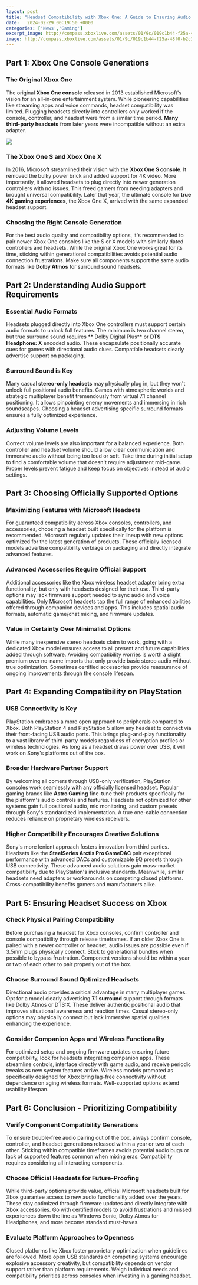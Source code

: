 ```yaml
---
layout: post
title: "Headset Compatibility with Xbox One: A Guide to Ensuring Audio Success"
date:   2024-02-29 00:19:50 +0000
categories: ['News','Gaming']
excerpt_image: http://compass.xboxlive.com/assets/01/9c/019c1b44-f25a-48f0-b2c3-4cb0ace47bf9.png?n=one-headset-adapter-l.png
image: http://compass.xboxlive.com/assets/01/9c/019c1b44-f25a-48f0-b2c3-4cb0ace47bf9.png?n=one-headset-adapter-l.png
---
```


## Part 1: Xbox One Console Generations
### The Original Xbox One 
The original **Xbox One console** released in 2013 established Microsoft's vision for an all-in-one entertainment system. While pioneering capabilities like streaming apps and voice commands, headset compatibility was limited. Plugging headsets directly into controllers only worked if the console, controller, and headset were from a similar time period. **Many third-party headsets** from later years were incompatible without an extra adapter. 

![](http://compass.xboxlive.com/assets/01/9c/019c1b44-f25a-48f0-b2c3-4cb0ace47bf9.png?n=one-headset-adapter-l.png)
### The Xbox One S and Xbox One X 
In 2016, Microsoft streamlined their vision with the **Xbox One S console**. It removed the bulky power brick and added support for 4K video. More importantly, it allowed headsets to plug directly into newer generation controllers with no issues. This freed gamers from needing adapters and brought universal compatibility. Later that year, the ultimate console for **true 4K gaming experiences**, the Xbox One X, arrived with the same expanded headset support.
### Choosing the Right Console Generation
For the best audio quality and compatibility options, it's recommended to pair newer Xbox One consoles like the S or X models with similarly dated controllers and headsets. While the original Xbox One works great for its time, sticking within generational compatibilities avoids potential audio connection frustrations. Make sure all components support the same audio formats like **Dolby Atmos** for surround sound headsets.
## Part 2: Understanding Audio Support Requirements
### Essential Audio Formats
Headsets plugged directly into Xbox One controllers must support certain audio formats to unlock full features. The minimum is two channel stereo, but true surround sound requires ** Dolby Digital Plus** or **DTS Headphone: X** encoded audio. These encapsulate positionally accurate cues for games with directional audio clues. Compatible headsets clearly advertise support on packaging. 
### Surround Sound is Key
Many casual **stereo-only headsets** may physically plug in, but they won't unlock full positional audio benefits. Games with atmospheric worlds and strategic multiplayer benefit tremendously from virtual 7.1 channel positioning. It allows pinpointing enemy movements and immersing in rich soundscapes. Choosing a headset advertising specific surround formats ensures a fully optimized experience.
### Adjusting Volume Levels
Correct volume levels are also important for a balanced experience. Both controller and headset volume should allow clear communication and immersive audio without being too loud or soft. Take time during initial setup to find a comfortable volume that doesn't require adjustment mid-game. Proper levels prevent fatigue and keep focus on objectives instead of audio settings.
## Part 3: Choosing Officially Supported Options  
### Maximizing Features with Microsoft Headsets 
For guaranteed compatibility across Xbox consoles, controllers, and accessories, choosing a headset built specifically for the platform is recommended. Microsoft regularly updates their lineup with new options optimized for the latest generation of products. These officially licensed models advertise compatibility verbiage on packaging and directly integrate advanced features.
### Advanced Accessories Require Official Support
Additional accessories like the Xbox wireless headset adapter bring extra functionality, but only with headsets designed for their use. Third-party options may lack firmware support needed to sync audio and voice capabilities. Only Microsoft headsets tap the full range of enhanced abilities offered through companion devices and apps. This includes spatial audio formats, automatic game/chat mixing, and firmware updates. 
### Value in Certainty Over Minimalist Options
While many inexpensive stereo headsets claim to work, going with a dedicated Xbox model ensures access to all present and future capabilities added through software. Avoiding compatibility worries is worth a slight premium over no-name imports that only provide basic stereo audio without true optimization. Sometimes certified accessories provide reassurance of ongoing improvements through the console lifespan. 
## Part 4: Expanding Compatibility on PlayStation
### USB Connectivity is Key
PlayStation embraces a more open approach to peripherals compared to Xbox. Both PlayStation 4 and PlayStation 5 allow any headset to connect via their front-facing USB audio ports. This brings plug-and-play functionality to a vast library of third-party models regardless of encryption profiles or wireless technologies. As long as a headset draws power over USB, it will work on Sony's platforms out of the box.
### Broader Hardware Partner Support 
By welcoming all comers through USB-only verification, PlayStation consoles work seamlessly with any officially licensed headset. Popular gaming brands like **Astro Gaming** fine-tune their products specifically for the platform's audio controls and features. Headsets not optimized for other systems gain full positional audio, mic monitoring, and custom presets through Sony's standardized implementation. A true one-cable connection reduces reliance on proprietary wireless receivers.
### Higher Compatibility Encourages Creative Solutions
Sony's more lenient approach fosters innovation from third parties. Headsets like the **SteelSeries Arctis Pro GameDAC** pair exceptional performance with advanced DACs and customizable EQ presets through USB connectivity. These advanced audio solutions gain mass-market compatibility due to PlayStation's inclusive standards. Meanwhile, similar headsets need adapters or workarounds on competing closed platforms. Cross-compatibility benefits gamers and manufacturers alike. 
## Part 5: Ensuring Headset Success on Xbox  
### Check Physical Pairing Compatibility
Before purchasing a headset for Xbox consoles, confirm controller and console compatibility through release timeframes. If an older Xbox One is paired with a newer controller or headset, audio issues are possible even if 3.5mm plugs physically connect. Stick to generational bundles when possible to bypass frustration. Component versions should be within a year or two of each other to pair properly out of the box.
### Choose Surround Sound Optimized Headsets
Directional audio provides a critical advantage in many multiplayer games. Opt for a model clearly advertising **7.1 surround** support through formats like Dolby Atmos or DTS:X. These deliver authentic positional audio that improves situational awareness and reaction times. Casual stereo-only options may physically connect but lack immersive spatial qualities enhancing the experience. 
### Consider Companion Apps and Wireless Functionality
For optimized setup and ongoing firmware updates ensuring future compatibility, look for headsets integrating companion apps. These streamline controls, interface directly with game audio, and receive periodic tweaks as new system features arrive. Wireless models promoted as specifically designed for Xbox bring lag-free connectivity without dependence on aging wireless formats. Well-supported options extend usability lifespan.
## Part 6: Conclusion - Prioritizing Compatibility 
### Verify Component Compatibility Generations
To ensure trouble-free audio pairing out of the box, always confirm console, controller, and headset generations released within a year or two of each other. Sticking within compatible timeframes avoids potential audio bugs or lack of supported features common when mixing eras. Compatibility requires considering all interacting components. 
### Choose Official Headsets for Future-Proofing
While third-party options provide value, official Microsoft headsets built for Xbox guarantee access to new audio functionality added over the years. These stay optimized through firmware updates and directly integrate with Xbox accessories. Go with certified models to avoid frustrations and missed experiences down the line as Windows Sonic, Dolby Atmos for Headphones, and more become standard must-haves. 
### Evaluate Platform Approaches to Openness 
Closed platforms like Xbox foster proprietary optimization when guidelines are followed. More open USB standards on competing systems encourage explosive accessory creativity, but compatibility depends on vendor support rather than platform requirements. Weigh individual needs and compatibility priorities across consoles when investing in a gaming headset.